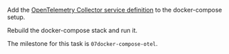Add the [OpenTelemetry Collector service definition][otel-compose] to the docker-compose setup.

Rebuild the docker-compose stack and run it.

The milestone for this task is `07docker-compose-otel`.

[otel-compose]: https://github.com/signalfx/splunk-otel-collector/tree/main/examples/docker-compose

